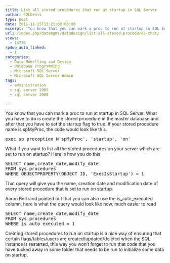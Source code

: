 ```yaml
---
title: List all stored procedures that run at startup in SQL Server
author: SQLDenis
type: post
date: 2011-11-15T15:21:00+00:00
excerpt: 'You know that you can mark a proc to run at startup in SQL Server. What you have to do is create the stored procedure in the master database and after that you have to set the startup flag to true. If your stored procedure name is spMyProc, the code wou&hellip;'
url: /index.php/datamgmt/datadesign/list-all-stored-procedures-that/
views:
  - 14776
rp4wp_auto_linked:
  - 1
categories:
  - Data Modelling and Design
  - Database Programming
  - Microsoft SQL Server
  - Microsoft SQL Server Admin
tags:
  - administration
  - sql server 2005
  - sql server 2008

---
```

You know that you can mark a proc to run at startup in SQL Server. What you have to do is create the stored procedure in the master database and after that you have to set the startup flag to true. If your stored procedure name is spMyProc, the code would look like this.

<pre>exec sp_procoption N'spMyProc', 'startup', 'on'</pre>

What if you want to list all the stored procedures on your server which are set to run on startup? Here is how you do this

<pre>SELECT name,create_date,modify_date
FROM sys.procedures
WHERE OBJECTPROPERTY(OBJECT_ID, 'ExecIsStartup') = 1</pre>

That query will give you the name, creation date and modification date of every stored procedure that is set to run on startup.

Aaron Bertrand pointed out that you can also use the is\_auto\_executed column, here is what the query would look like now, much easier to read

<pre>SELECT name,create_date,modify_date
FROM sys.procedures
WHERE is_auto_executed = 1</pre>

Creating stored procedures to run on startup is a nice way of ensuring that certain flags/tables/users are created/updated/deleted when the SQL instance is restarted, this way you won&#8217;t forget to run that code that you have tucked away in some folder that needs to be run to initialize some data on startup.